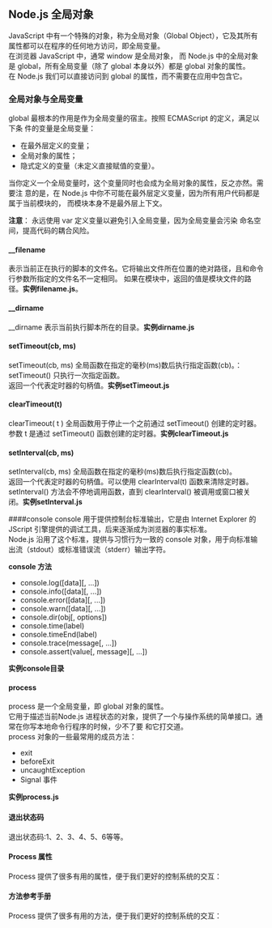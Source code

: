 ## Node.js 全局对象
JavaScript 中有一个特殊的对象，称为全局对象（Global Object），它及其所有属性都可以在程序的任何地方访问，即全局变量。<br/>
在浏览器 JavaScript 中，通常 window 是全局对象， 而 Node.js 中的全局对象是 global，所有全局变量（除了 global 本身以外）都是 global 对象的属性。<br/>
在 Node.js 我们可以直接访问到 global 的属性，而不需要在应用中包含它。<br/>

### 全局对象与全局变量
global 最根本的作用是作为全局变量的宿主。按照 ECMAScript 的定义，满足以下条 件的变量是全局变量：<br/>
* 在最外层定义的变量；
* 全局对象的属性；
* 隐式定义的变量（未定义直接赋值的变量）。<br/>

当你定义一个全局变量时，这个变量同时也会成为全局对象的属性，反之亦然。需要注 意的是，在 Node.js 中你不可能在最外层定义变量，因为所有用户代码都是属于当前模块的， 而模块本身不是最外层上下文。<br/>

**注意**： 永远使用 var 定义变量以避免引入全局变量，因为全局变量会污染 命名空间，提高代码的耦合风险。

#### __filename 
表示当前正在执行的脚本的文件名。它将输出文件所在位置的绝对路径，且和命令行参数所指定的文件名不一定相同。 如果在模块中，返回的值是模块文件的路径。**实例filename.js**。<br/>

#### __dirname
__dirname 表示当前执行脚本所在的目录。**实例dirname.js**<br/>

#### setTimeout(cb, ms)
setTimeout(cb, ms) 全局函数在指定的毫秒(ms)数后执行指定函数(cb)。：setTimeout() 只执行一次指定函数。<br/>
返回一个代表定时器的句柄值。**实例setTimeout.js**<br/>

#### clearTimeout(t)
clearTimeout( t ) 全局函数用于停止一个之前通过 setTimeout() 创建的定时器。 参数 t 是通过 setTimeout() 函数创建的定时器。**实例clearTimeout.js**<br/>

#### setInterval(cb, ms)
setInterval(cb, ms) 全局函数在指定的毫秒(ms)数后执行指定函数(cb)。<br/>
返回一个代表定时器的句柄值。可以使用 clearInterval(t) 函数来清除定时器。<br/>
setInterval() 方法会不停地调用函数，直到 clearInterval() 被调用或窗口被关闭。**实例setInterval.js**<br/>

####console
console 用于提供控制台标准输出，它是由 Internet Explorer 的 JScript 引擎提供的调试工具，后来逐渐成为浏览器的事实标准。<br/>
Node.js 沿用了这个标准，提供与习惯行为一致的 console 对象，用于向标准输出流（stdout）或标准错误流（stderr）输出字符。<br/>

**console 方法**<br/>
* console.log([data][, ...])
* console.info([data][, ...])
* console.error([data][, ...])
* console.warn([data][, ...])
* console.dir(obj[, options])
* console.time(label)
* console.timeEnd(label)
* console.trace(message[, ...])
* console.assert(value[, message][, ...])

**实例console目录**

#### process
process 是一个全局变量，即 global 对象的属性。<br/>
它用于描述当前Node.js 进程状态的对象，提供了一个与操作系统的简单接口。通常在你写本地命令行程序的时候，少不了要 和它打交道。<br/>
process 对象的一些最常用的成员方法：<br/>
* exit
* beforeExit
* uncaughtException
* Signal 事件

**实例process.js**

#### 退出状态码
退出状态码:1、2、3、4、5、6等等。<br/>

#### Process 属性
Process 提供了很多有用的属性，便于我们更好的控制系统的交互：<br/>

#### 方法参考手册
Process 提供了很多有用的方法，便于我们更好的控制系统的交互：
